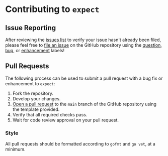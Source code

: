 # Contributing to `expect`

## Issue Reporting

After reviewing the [issues list](https://github.com/nicheinc/expect/issues) to
verify your issue hasn't already been filed, please feel free to [file an
issue](https://github.com/nicheinc/expect/issues/new/choose) on the GitHub
repository using the
[question](https://github.com/nicheinc/expect/labels/question),
[bug](https://github.com/nicheinc/expect/labels/bug), or
[enhancement](https://github.com/nicheinc/expect/labels/enhancement) labels!

## Pull Requests

The following process can be used to submit a pull request with a bug fix or
enhancement to `expect`:

1. Fork the repository.
2. Develop your changes.
3. [Open a pull request](https://github.com/nicheinc/expect/compare) to the
   `main` branch of the GitHub repository using the template provided.
4. Verify that all required checks pass.
5. Wait for code review approval on your pull request.

### Style

All pull requests should be formatted according to `gofmt` and `go vet`, at a
minimum.
